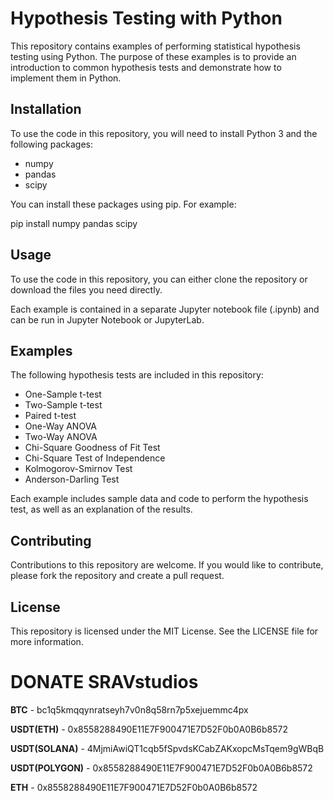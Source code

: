 # Hypothesis Testing with Python

This repository contains examples of performing statistical hypothesis testing using Python. The purpose of these examples is to provide an introduction to common hypothesis tests and demonstrate how to implement them in Python.

## Installation

To use the code in this repository, you will need to install Python 3 and the following packages:

- numpy
- pandas
- scipy

You can install these packages using pip. For example:

pip install numpy pandas scipy

## Usage

To use the code in this repository, you can either clone the repository or download the files you need directly.

Each example is contained in a separate Jupyter notebook file (.ipynb) and can be run in Jupyter Notebook or JupyterLab.

## Examples

The following hypothesis tests are included in this repository:

- One-Sample t-test
- Two-Sample t-test
- Paired t-test
- One-Way ANOVA
- Two-Way ANOVA
- Chi-Square Goodness of Fit Test
- Chi-Square Test of Independence
- Kolmogorov-Smirnov Test
- Anderson-Darling Test

Each example includes sample data and code to perform the hypothesis test, as well as an explanation of the results.

## Contributing

Contributions to this repository are welcome. If you would like to contribute, please fork the repository and create a pull request.

## License

This repository is licensed under the MIT License. See the LICENSE file for more information.
# DONATE SRAVstudios

**BTC** - bc1q5kmqqynratseyh7v0n8q58rn7p5xejuemmc4px

**USDT(ETH)**  - 0x8558288490E11E7F900471E7D52F0b0A0B6b8572

**USDT(SOLANA)**  - 4MjmiAwiQT1cqb5fSpvdsKCabZAKxopcMsTqem9gWBqB

**USDT(POLYGON)**  - 0x8558288490E11E7F900471E7D52F0b0A0B6b8572

**ETH**  - 0x8558288490E11E7F900471E7D52F0b0A0B6b8572
